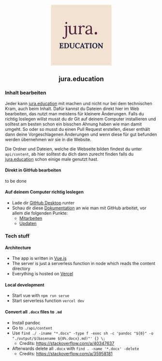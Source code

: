 <p align="center">
    <img src="./docs/img/logo.svg" alt="jura.education - Logo" width="200" height="200" />
</p>

<h2 align="center">jura.education</h2>

### Inhalt bearbeiten

Jeder kann [jura.education](https://jura.education) mit machen und nicht nur bei dem technischen Kram, auch beim Inhalt. Dafür kannst du Dateien direkt hier im Web bearbeiten, das nutzt man meistens für kleinere Änderungen. Falls du richtig loslegen willst musst du dir Git auf deinem Computer installieren und solltest am besten schon ein bisschen Ahnung haben wie man damit umgeht. So oder so musst du einen Pull Request erstellen, dieser enthält dann deine Vorgeschlagenen Änderungen und wenn diese für gut befunden werden übernehmen wir sie in die Website.

Die Ordner und Dateien, welche die Webseite bilden findest du unter `api/content`, ab hier solltest du dich dann zurecht finden falls du [jura.education](https://jura.education) schon einige male genutzt hast.

#### Direkt in GitHub bearbeiten

to be done

#### Auf deinem Computer richtig loslegen
 
 * Lade dir [GitHub Desktop](https://desktop.github.com/) runter 
 * Schau dir diese [Dokumentation](https://docs.github.com/en/free-pro-team@latest/desktop) an wie man mit GitHub arbeitet, vor allem die folgenden Punkte:
     * [Mitarbeiten](https://docs.github.com/en/free-pro-team@latest/desktop/contributing-and-collaborating-using-github-desktop/making-changes-in-a-branch)
     * [Updaten](https://docs.github.com/en/free-pro-team@latest/desktop/contributing-and-collaborating-using-github-desktop/keeping-your-local-repository-in-sync-with-github)
  
 
### Tech stuff

#### Architecture

* The app is written in [Vue.js](https://vuejs.org/)
* The server is just a serverless function in node which reads the content directory
* Everything is hosted on [Vercel](https://vercel.com/)

#### Local development

* Start vue with `npm run serve`
* Start serverless function `vercel dev`

#### Convert all `.docx` files to `.md`

* Install pandoc
* Go to `./api/content`
* Use `find ./ -iname "*.docx" -type f -exec sh -c 'pandoc "${0}" -o "./output/$(basename ${0%.docx}.md)"' {} \;`
    * Credits: https://stackoverflow.com/a/40347637
* Afterwards delete all `.docx` with `find . -name '*.docx' -delete`
    * Credits: https://stackoverflow.com/a/35958181
